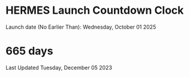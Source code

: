 # HERMES Launch Countdown Clock

Launch date (No Earlier Than): Wednesday, October 01 2025
# 665 days

Last Updated Tuesday, December 05 2023